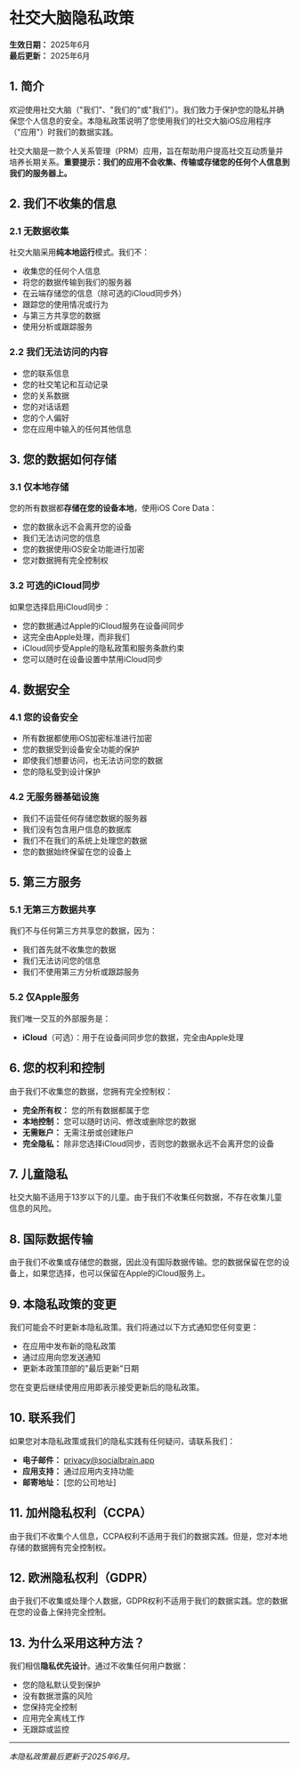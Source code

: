 # 社交大脑隐私政策

**生效日期：** 2025年6月  
**最后更新：** 2025年6月

## 1. 简介

欢迎使用社交大脑（"我们"、"我们的"或"我们"）。我们致力于保护您的隐私并确保您个人信息的安全。本隐私政策说明了您使用我们的社交大脑iOS应用程序（"应用"）时我们的数据实践。

社交大脑是一款个人关系管理（PRM）应用，旨在帮助用户提高社交互动质量并培养长期关系。**重要提示：我们的应用不会收集、传输或存储您的任何个人信息到我们的服务器上。**

## 2. 我们不收集的信息

### 2.1 无数据收集
社交大脑采用**纯本地运行**模式。我们不：
- 收集您的任何个人信息
- 将您的数据传输到我们的服务器
- 在云端存储您的信息（除可选的iCloud同步外）
- 跟踪您的使用情况或行为
- 与第三方共享您的数据
- 使用分析或跟踪服务

### 2.2 我们无法访问的内容
- 您的联系信息
- 您的社交笔记和互动记录
- 您的关系数据
- 您的对话话题
- 您的个人偏好
- 您在应用中输入的任何其他信息

## 3. 您的数据如何存储

### 3.1 仅本地存储
您的所有数据都**存储在您的设备本地**，使用iOS Core Data：
- 您的数据永远不会离开您的设备
- 我们无法访问您的信息
- 您的数据使用iOS安全功能进行加密
- 您对数据拥有完全控制权

### 3.2 可选的iCloud同步
如果您选择启用iCloud同步：
- 您的数据通过Apple的iCloud服务在设备间同步
- 这完全由Apple处理，而非我们
- iCloud同步受Apple的隐私政策和服务条款约束
- 您可以随时在设备设置中禁用iCloud同步

## 4. 数据安全

### 4.1 您的设备安全
- 所有数据都使用iOS加密标准进行加密
- 您的数据受到设备安全功能的保护
- 即使我们想要访问，也无法访问您的数据
- 您的隐私受到设计保护

### 4.2 无服务器基础设施
- 我们不运营任何存储您数据的服务器
- 我们没有包含用户信息的数据库
- 我们不在我们的系统上处理您的数据
- 您的数据始终保留在您的设备上

## 5. 第三方服务

### 5.1 无第三方数据共享
我们不与任何第三方共享您的数据，因为：
- 我们首先就不收集您的数据
- 我们无法访问您的信息
- 我们不使用第三方分析或跟踪服务

### 5.2 仅Apple服务
我们唯一交互的外部服务是：
- **iCloud**（可选）：用于在设备间同步您的数据，完全由Apple处理

## 6. 您的权利和控制

由于我们不收集您的数据，您拥有完全控制权：

- **完全所有权：** 您的所有数据都属于您
- **本地控制：** 您可以随时访问、修改或删除您的数据
- **无需账户：** 无需注册或创建账户
- **完全隐私：** 除非您选择iCloud同步，否则您的数据永远不会离开您的设备

## 7. 儿童隐私

社交大脑不适用于13岁以下的儿童。由于我们不收集任何数据，不存在收集儿童信息的风险。

## 8. 国际数据传输

由于我们不收集或存储您的数据，因此没有国际数据传输。您的数据保留在您的设备上，如果您选择，也可以保留在Apple的iCloud服务上。

## 9. 本隐私政策的变更

我们可能会不时更新本隐私政策。我们将通过以下方式通知您任何变更：
- 在应用中发布新的隐私政策
- 通过应用向您发送通知
- 更新本政策顶部的"最后更新"日期

您在变更后继续使用应用即表示接受更新后的隐私政策。

## 10. 联系我们

如果您对本隐私政策或我们的隐私实践有任何疑问，请联系我们：

- **电子邮件：** privacy@socialbrain.app
- **应用支持：** 通过应用内支持功能
- **邮寄地址：** [您的公司地址]

## 11. 加州隐私权利（CCPA）

由于我们不收集个人信息，CCPA权利不适用于我们的数据实践。但是，您对本地存储的数据拥有完全控制权。

## 12. 欧洲隐私权利（GDPR）

由于我们不收集或处理个人数据，GDPR权利不适用于我们的数据实践。您的数据在您的设备上保持完全控制。

## 13. 为什么采用这种方法？

我们相信**隐私优先设计**。通过不收集任何用户数据：
- 您的隐私默认受到保护
- 没有数据泄露的风险
- 您保持完全控制
- 应用完全离线工作
- 无跟踪或监控

---

*本隐私政策最后更新于2025年6月。* 